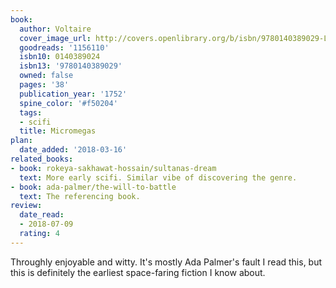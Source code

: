 ```yaml
---
book:
  author: Voltaire
  cover_image_url: http://covers.openlibrary.org/b/isbn/9780140389029-L.jpg
  goodreads: '1156110'
  isbn10: 0140389024
  isbn13: '9780140389029'
  owned: false
  pages: '38'
  publication_year: '1752'
  spine_color: '#f50204'
  tags:
  - scifi
  title: Micromegas
plan:
  date_added: '2018-03-16'
related_books:
- book: rokeya-sakhawat-hossain/sultanas-dream
  text: More early scifi. Similar vibe of discovering the genre.
- book: ada-palmer/the-will-to-battle
  text: The referencing book.
review:
  date_read:
  - 2018-07-09
  rating: 4
---
```


Throughly enjoyable and witty. It's mostly Ada Palmer's fault I read this, but this is definitely the earliest
space-faring fiction I know about.
